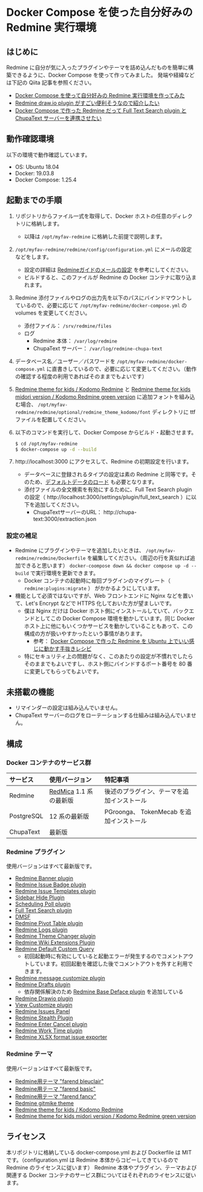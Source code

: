 # Docker Compose を使った自分好みの Redmine 実行環境

## はじめに

Redmine に自分が気に入ったプラグインやテーマを詰め込んだものを簡単に構築できるように、Docker Compose を使って作ってみました。
発端や経緯などは下記の Qiita 記事を参照ください。

* [Docker Compose を使って自分好みの Redmine 実行環境を作ってみた](https://qiita.com/juno-nishizaki/items/45ff4186feb75d512306)
* [Redmine draw.io plugin がすごい便利そうなので紹介したい](https://qiita.com/juno-nishizaki/items/f3e5f192935de01ce49b)
* [Docker Compose で作った Redmine だって Full Text Search plugin と ChupaText サーバーを連携させたい](https://qiita.com/juno-nishizaki/items/4138fd43ba22d8880a5d)

## 動作確認環境

以下の環境で動作確認しています。

* OS: Ubuntu 18.04
* Docker: 19.03.8
* Docker Compose: 1.25.4

## 起動までの手順

1. リポジトリからファイル一式を取得して、Docker ホストの任意のディレクトリに格納します。
    * 以降は `/opt/myfav-redmine` に格納した前提で説明します。
1. `/opt/myfav-redmine/redmine/config/configuration.yml` にメールの設定などをします。
    * 設定の詳細は [Redmineガイドのメールの設定](http://guide.redmine.jp/Email_Configuration/) を参考にしてください。
    * ビルドすると、このファイルが Redmine の Docker コンテナに取り込まれます。
1. Redmine 添付ファイルやログの出力先を以下のパスにバインドマウントしているので、必要に応じて `/opt/myfav-redmine/docker-compose.yml` の volumes を変更してください。
    * 添付ファイル： `/srv/redmine/files`
    * ログ
        * Redmine 本体： `/var/log/redmine`
        * ChupaText サーバー： `/var/log/redmine-chupa-text`
1. データベース名／ユーザー／パスワードを `/opt/myfav-redmine/docker-compose.yml` に直書きしているので、必要に応じて変更してください。（動作の確認する程度の利用であればそのままでもよいです）
1. [Redmine theme for kids / Kodomo Redmine](https://github.com/akiko-pusu/redmine_theme_kodomo) と [Redmine theme for kids midori version / Kodomo Redmine green version](https://github.com/akiko-pusu/redmine_theme_kodomo_midori) に追加フォントを組み込む場合、 `/opt/myfav-redmine/redmine/optional/redmine_theme_kodomo/font` ディレクトリに ttf ファイルを配置してください。
1. 以下のコマンドを実行して、Docker Compose からビルド・起動させます。

    ```bash
    $ cd /opt/myfav-redmine
    $ docker-compose up -d --build
    ```
1. http://localhost:3000 にアクセスして、Redmine の初期設定を行います。
    * データベースに登録されるタイプの設定は素の Redmine と同等です。そのため、[デフォルトデータのロード](http://redmine.jp/tech_note/first-step/admin/load_default_data/) も必要となります。
    * 添付ファイルの全文検索を有効にするために、Full Text Search plugin の設定（ http://localhost:3000/settings/plugin/full_text_search ）に以下を追加してください。
        * ChupaTextサーバーのURL： http://chupa-text:3000/extraction.json

### 設定の補足

* Redmine にプラグインやテーマを追加したいときは、 `/opt/myfav-redmine/redmine/Dockerfile` を編集してください。（周辺の行を真似れば追加できると思います） `docker-coompose down && docker compose up -d --build` で実行環境を更新できます。
    * Docker コンテナの起動時に毎回プラグインのマイグレート（ `redmine:plugins:migrate` ） がかかるようにしています。
* 機能として必須ではないですが、Web フロントエンドに Nginx などを置いて、Let's Encrypt などで HTTPS 化しておいた方が望ましいです。
    * 僕は Nginx だけは Docker ホスト側にインストールしていて、バックエンドとしてこの Docker Compose 環境を動かしています。同じ Docker ホスト上に他にもいくつかサービスを動かしていることもあって、この構成の方が扱いやすかったという事情があります。
        * 参考： [Docker Compose で作った Redmine を Ubuntu 上でいい感じに動かす手抜きレシピ](https://qiita.com/juno-nishizaki/items/30d96d1953012c6a0037)
    * 特にセキュリティ上の問題がなく、このあたりの設定が不慣れでしたらそのままでもよいですし、ホスト側にバインドするポート番号を 80 番に変更してもらってもよいです。

## 未搭載の機能

* リマインダーの設定は組み込んでいません。
* ChupaText サーバーのログをローテーションする仕組みは組み込んでいません。


## 構成

### Docker コンテナのサービス群

| サービス    |  使用バージョン | 特記事項 |
|:---|:---|:---|
| Redmine      | [RedMica](https://github.com/redmica/redmica) 1.1 系の最新版 | 後述のプラグイン、テーマを追加インストール |
| PostgreSQL   | 12 系の最新版 | PGroonga、 TokenMecab を追加インストール |
| ChupaText    | 最新版 | |

### Redmine プラグイン

使用バージョンはすべて最新版です。

* [Redmine Banner plugin](https://github.com/akiko-pusu/redmine_banner)
* [Redmine Issue Badge plugin](https://github.com/akiko-pusu/redmine_issue_badge)
* [Redmine Issue Templates plugin](https://github.com/akiko-pusu/redmine_issue_templates)
* [Sidebar Hide Plugin](https://github.com/bizyman/sidebar_hide)
* [Scheduling Poll plugin](https://github.com/cat-in-136/redmine_scheduling_poll)
* [Full Text Search plugin](https://github.com/clear-code/redmine_full_text_search)
* [DMSF](https://github.com/danmunn/redmine_dmsf)
* [Redmine Pivot Table plugin](https://github.com/deecay/redmine_pivot_table)
* [Redmine Logs plugin](https://github.com/haru/redmine_logs)
* [Redmine Theme Changer plugin](https://github.com/haru/redmine_theme_changer)
* [Redmine Wiki Extensions Plugin](https://github.com/haru/redmine_wiki_extensions)
* [Redmine Default Custom Query](https://github.com/hidakatsuya/redmine_default_custom_query)
    * 初回起動時に有効にしていると起動エラーが発生するのでコメントアウトしています。初回起動を確認した後でコメントアウトを外すと利用できます。
* [Redmine message customize plugin](https://github.com/ishikawa999/redmine_message_customize)
* [Redmine Drafts plugin](https://github.com/jbbarth/redmine_drafts)
    * 依存関係解決のため [Redmine Base Deface plugin](https://github.com/jbbarth/redmine_base_deface) を追加している
* [Redmine Drawio plugin](https://github.com/mikitex70/redmine_drawio)
* [View Customize plugin](https://github.com/onozaty/redmine-view-customize)
* [Redmine Issues Panel](https://github.com/redmica/redmine_issues_panel)
* [Redmine Stealth Plugin](https://github.com/Smile-SA/redmine_stealth)
* [Redmine Enter Cancel plugin](https://github.com/suer/redmine_enter_cancel)
* [Redmine Work Time plugin](https://github.com/tkusukawa/redmine_work_time)
* [Redmine XLSX format issue exporter](https://github.com/two-pack/redmine_xlsx_format_issue_exporter)

### Redmine テーマ

使用バージョンはすべて最新版です。

* [Redmine用テーマ "farend bleuclair"](https://github.com/farend/redmine_theme_farend_bleuclair)
* [Redmine用テーマ "farend basic"](https://github.com/farend/redmine_theme_farend_basic)
* [Redmine用テーマ "farend fancy"](https://github.com/farend/redmine_theme_farend_fancy)
* [Redmine gitmike theme](https://github.com/makotokw/redmine-theme-gitmike)
* [Redmine theme for kids / Kodomo Redmine](https://github.com/akiko-pusu/redmine_theme_kodomo)
* [Redmine theme for kids midori version / Kodomo Redmine green version](https://github.com/akiko-pusu/redmine_theme_kodomo_midori) 

## ライセンス

本リポジトリに格納している docker-compose.yml および Dockerfile は MIT です。（configuration.yml は Redmine 本体からコピーしてきているので Redmine のライセンスに従います）
Redmine 本体やプラグイン、テーマおよび関連する Docker コンテナのサービス群についてはそれぞれのライセンスに従います。

